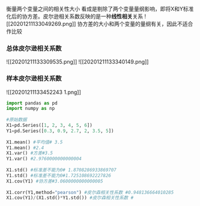 衡量两个变量之间的相关性大小
看成是剔除了两个变量量纲影响，即将X和Y标准化后的协方差。皮尔逊相关系数反映的是一种**线性相关**关系
![[20201211133049269.png]]
协方差的大小和两个变量的量纲有关，因此不适合作比较
### 总体皮尔逊相关系数

![[20201211133309535.png]]
![[20201211133340149.png]]

### 样本皮尔逊相关系数

![[20201211133452243 1.png]]

```python
import pandas as pd
import numpy as np
  
#原始数据
X1=pd.Series([1, 2, 3, 4, 5, 6])
Y1=pd.Series([0.3, 0.9, 2.7, 2, 3.5, 5])
  
X1.mean() #平均值# 3.5
Y1.mean() #2.4
X1.var() #方差#3.5
Y1.var() #2.9760000000000004
  
X1.std() #标准差不能为0# 1.8708286933869707
Y1.std() #标准差不能为0#1.725108692227826
X1.cov(Y1) #协方差#3.0600000000000005
  
X1.corr(Y1,method="pearson") #皮尔森相关性系数 #0.948136664010285
X1.cov(Y1)/(X1.std()*Y1.std()) #皮尔森相关性系数 # 
```
